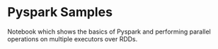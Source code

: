 # Pyspark Samples

Notebook which shows the basics of Pyspark and performing parallel operations on multiple executors over RDDs.
